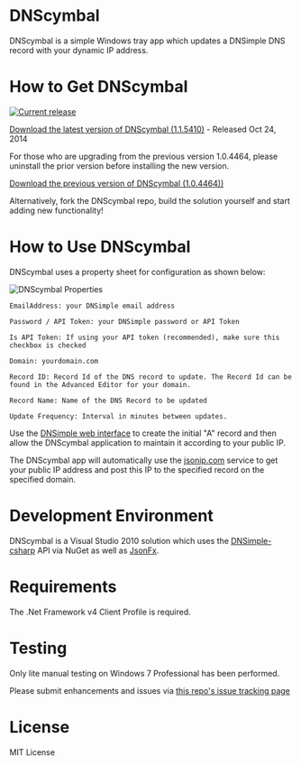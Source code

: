 DNScymbal
=========
DNScymbal is a simple Windows tray app which updates a DNSimple DNS record with your dynamic IP address. 

How to Get DNScymbal
====================

[![Current release](https://img.shields.io/github/release/dwdii/DNScymbal.svg)](https://github.com/dwdii/DNScymbal/releases/tag/v1.1.5410)


[Download the latest version of DNScymbal (1.1.5410)](http://www.dittenhafer.net/downloads/DNScymbal/DNScymbalSetup-1.1.5410.msi) - Released Oct 24, 2014

For those who are upgrading from the previous version 1.0.4464, please uninstall the prior version before installing the new version.

[Download the previous version of DNScymbal (1.0.4464))](http://www.dittenhafer.net/downloads/DNScymbal/DNScymbalSetup.msi)

Alternatively, fork the DNScymbal repo, build the solution yourself and start adding new functionality! 

How to Use DNScymbal
====================
DNScymbal uses a property sheet for configuration as shown below:

![DNScymbal Properties](https://raw.github.com/dwdii/DNScymbal/master/readme/DnsCymbalProperties.png "DNScymbal Properties")

    EmailAddress: your DNSimple email address

    Password / API Token: your DNSimple password or API Token

	Is API Token: If using your API token (recommended), make sure this checkbox is checked

    Domain: yourdomain.com

    Record ID: Record Id of the DNS record to update. The Record Id can be found in the Advanced Editor for your domain.

    Record Name: Name of the DNS Record to be updated

    Update Frequency: Interval in minutes between updates.

Use the [DNSimple web interface](https://dnsimple.com/domains) to create the initial "A" record and then allow the DNScymbal application to maintain it according to your public IP.

The DNScymbal app will automatically use the [jsonip.com](http://jsonip.com/) service to get your public IP address
and post this IP to the specified record on the specified domain.

Development Environment
=======================
DNScymbal is a Visual Studio 2010 solution which uses the [DNSimple-csharp](https://github.com/anderly/dnsimple-csharp) API via NuGet 
as well as [JsonFx](https://github.com/jsonfx/jsonfx).

Requirements
============
The .Net Framework v4 Client Profile is required.

Testing
=======
Only lite manual testing on Windows 7 Professional has been performed. 

Please submit enhancements and issues via [this repo's issue tracking page](https://github.com/dwdii/DNScymbal/issues)

License
=======
MIT License

